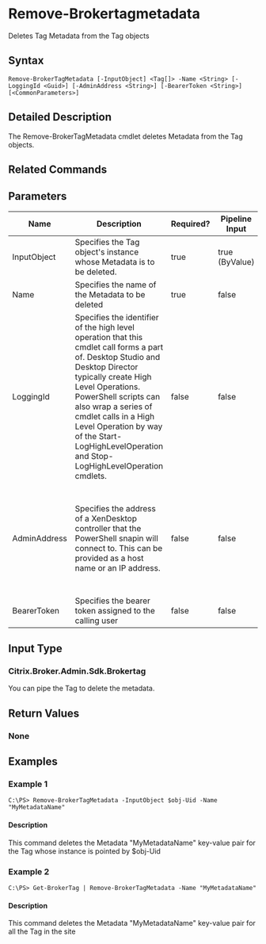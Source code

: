 ﻿
# Remove-Brokertagmetadata
Deletes Tag Metadata from the Tag objects
## Syntax
```
Remove-BrokerTagMetadata [-InputObject] <Tag[]> -Name <String> [-LoggingId <Guid>] [-AdminAddress <String>] [-BearerToken <String>] [<CommonParameters>]
```
## Detailed Description
The Remove-BrokerTagMetadata cmdlet deletes Metadata from the Tag objects.


## Related Commands

## Parameters
| Name   | Description | Required? | Pipeline Input | Default Value |
| --- | --- | --- | --- | --- |
| InputObject | Specifies the Tag object's instance whose Metadata is to be deleted. | true | true (ByValue) |  |
| Name | Specifies the name of the Metadata to be deleted | true | false |  |
| LoggingId | Specifies the identifier of the high level operation that this cmdlet call forms a part of. Desktop Studio and Desktop Director typically create High Level Operations. PowerShell scripts can also wrap a series of cmdlet calls in a High Level Operation by way of the Start-LogHighLevelOperation and Stop-LogHighLevelOperation cmdlets. | false | false |  |
| AdminAddress | Specifies the address of a XenDesktop controller that the PowerShell snapin will connect to. This can be provided as a host name or an IP address. | false | false | Localhost. Once a value is provided by any cmdlet, this value will become the default. |
| BearerToken | Specifies the bearer token assigned to the calling user | false | false |  |

## Input Type

### Citrix.Broker.Admin.Sdk.Brokertag
You can pipe the Tag to delete the metadata.
## Return Values

### None

## Examples

### Example 1
```
C:\PS> Remove-BrokerTagMetadata -InputObject $obj-Uid -Name "MyMetadataName"
```
#### Description
This command deletes the Metadata "MyMetadataName" key-value pair for the Tag whose instance is pointed by \$obj-Uid
### Example 2
```
C:\PS> Get-BrokerTag | Remove-BrokerTagMetadata -Name "MyMetadataName"
```
#### Description
This command deletes the Metadata "MyMetadataName" key-value pair for all the Tag in the site
